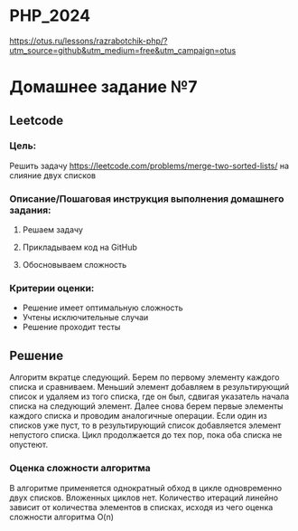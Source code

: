 # PHP_2024

https://otus.ru/lessons/razrabotchik-php/?utm_source=github&utm_medium=free&utm_campaign=otus

# Домашнее задание №7
## Leetcode
### Цель:
Решить задачу https://leetcode.com/problems/merge-two-sorted-lists/ на слияние двух списков

### Описание/Пошаговая инструкция выполнения домашнего задания:

1. Решаем задачу

2. Прикладываем код на GitHub

3. Обосновываем сложность


### Критерии оценки:
* Решение имеет оптимальную сложность
* Учтены исключительные случаи
* Решение проходит тесты

## Решение
Алгоритм вкратце следующий. Берем по первому элементу каждого списка и сравниваем. Меньший элемент добавляем в результирующий список и удаляем из того списка, где он был, сдвигая указатель начала списка на следующий элемент. Далее снова берем первые элементы каждого списка и проводим аналогичные операции. Если один из списков уже пуст, то в результирующий список добавляется элемент непустого списка. Цикл продолжается до тех пор, пока оба списка не опустеют.

### Оценка сложности алгоритма
В алгоритме применяется однократный обход в цикле одновременно двух списков. 
Вложенных циклов нет. 
Количество итераций линейно зависит от количества элементов в списках, исходя из чего оценка сложности алгоритма O(n) 
